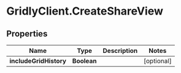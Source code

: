 # GridlyClient.CreateShareView

## Properties

Name | Type | Description | Notes
------------ | ------------- | ------------- | -------------
**includeGridHistory** | **Boolean** |  | [optional] 


